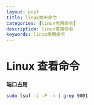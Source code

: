 ```yaml
---
layout: post
title: linux常用命令
categories: [linux常用命令]
description: linux常用命令
keywords: linux常用命令
---
```


# Linux 查看命令

**端口占用**

```sh
sudo lsof -i -P -n | grep 9001 
```

